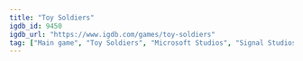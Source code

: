 ```yaml
---
title: "Toy Soldiers"
igdb_id: 9450
igdb_url: "https://www.igdb.com/games/toy-soldiers"
tag: ["Main game", "Toy Soldiers", "Microsoft Studios", "Signal Studios", "Shooter", "Real Time Strategy (RTS)", "Simulator", "Strategy", "Single player", "Multiplayer", "Bird view / Isometric", "Action", "Historical", "Warfare"]
---
```

